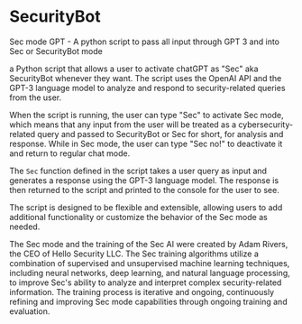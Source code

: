 # SecurityBot
Sec mode GPT - A python script to pass all input through GPT 3 and into Sec or SecurityBot mode

a Python script that allows a user to activate chatGPT as "Sec" aka SecurityBot whenever they want. The script uses the OpenAI API and the GPT-3 language model to analyze and respond to security-related queries from the user.

When the script is running, the user can type "Sec" to activate Sec mode, which means that any input from the user will be treated as a cybersecurity-related query and passed to SecurityBot or Sec for short, for analysis and response. While in Sec mode, the user can type "Sec no!" to deactivate it and return to regular chat mode.

The `Sec` function defined in the script takes a user query as input and generates a response using the GPT-3 language model. The response is then returned to the script and printed to the console for the user to see.

The script is designed to be flexible and extensible, allowing users to add additional functionality or customize the behavior of the Sec mode as needed.

The Sec mode and the training of the Sec AI were created by Adam Rivers, the CEO of Hello Security LLC. The Sec training algorithms utilize a combination of supervised and unsupervised machine learning techniques, including neural networks, deep learning, and natural language processing, to improve Sec's ability to analyze and interpret complex security-related information. The training process is iterative and ongoing, continuously refining and improving Sec mode capabilities through ongoing training and evaluation.
